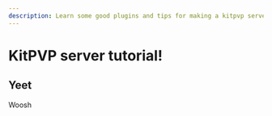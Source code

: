 ```yaml
---
description: Learn some good plugins and tips for making a kitpvp server!
---
```


# KitPVP server tutorial!

## Yeet

Woosh
